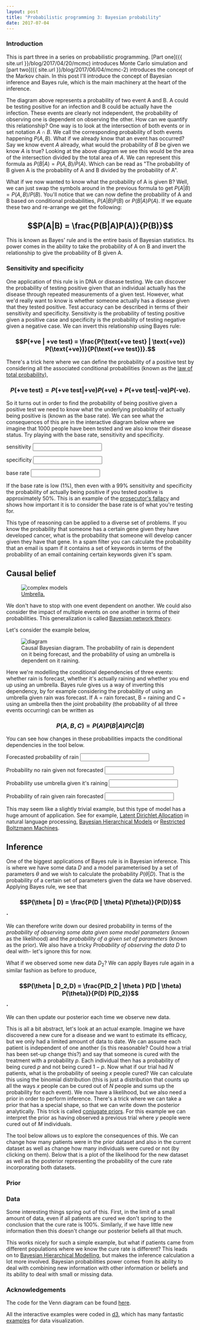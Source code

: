 ```yaml
---
layout: post
title: "Probabilistic programming 3: Bayesian probability"
date: 2017-07-04
---
```


### Introduction

<div class="text-center" id="venn"></div>

This is part three in a series on probabilistic programming. [Part one]({{ site.url }}/blog/2017/04/20/mcmc) introduces
Monte Carlo simulation and [part two]({{ site.url }}/blog/2017/06/04/mcmc-2) introduces the concept of the Markov chain.
In this post I'll introduce the concept of Bayesian inference and Bayes rule, which
is the main machinery at the heart of the inference.

The diagram above represents a probability of two event A and B. A could be testing
positive for an infection and B could be actually have the infection. These events are
clearly not independent, the probability of observing one is dependent on observing the other.
How can we quantify this relationship? One way is to look at the intersection of both events
or in set notation $A \cap B$. We call the corresponding probability of both events
happening $P(A,B)$. What if we already know that an event has occurred? Say we know event
$A$ already, what would the probability of $B$ be given we know $A$ is true? Looking at the above
diagram we see this would be the area of the intersection divided by the total area of $A$.
We can represent this formula as $P(B | A) = P(A,B)/P(A)$. Which can be read as "The probability
of B given A is the probability of A and B divided by the probability of A".

What if we now wanted to know what the probability of A is given B? Well, we can just swap
the symbols around in the previous formula to get $P(A | B) = P(A,B)/P(B)$. You'll notice
that we can now define the probability of A and B based on conditional probabilities,
$P(A|B)P(B)$ or $P(B|A)P(A)$. If we equate these two and re-arrange we get the following:

## $$P(A|B) = \frac{P(B|A)P(A)}{P(B)}$$

This is known as Bayes' rule and is the entire basis of Bayesian statistics. Its
power comes in the ability to take the probability of A on B
and invert the relationship to give the probability of B given A.  

### Sensitivity and specificity

One application of this rule is in DNA or disease testing. We can discover the
probability of testing positive given that an individual actually has the disease
through repeated measurements of a given test. However, what we'd really want to
know is whether someone actually has a disease given that they tested positive. Test accuracy
can be described in terms of their sensitivity and specificity. Sensitivity is the probability
of testing positive given a positive case and specificity is the probability of testing negative
given a negative case. We can invert this relationship using Bayes rule:

### $$P(+ve | +ve test) = \frac{P(\text{+ve test} | \text{+ve}) P(\text{+ve})}{P(\text{+ve test})}.$$

There's a trick here where we can define the probability of a positive test by considering all the
associated conditional probabilities (known as the [law of total probability](https://en.wikipedia.org/wiki/Law_of_total_probability)),

### $$P(\text{+ve test}) = P(\text{+ve test} | \text{+ve})P(\text{+ve}) + P(\text{+ve test} | \text{-ve})P(\text{-ve}).$$

So it turns out in order to find the probability of being positive given a positive test we need to know what the underlying
probability of actually being positive is (known as the base rate). We can see what the consequences of this are in the interactive diagram below where we imagine that 1000 people have been tested and we also know their disease status. Try playing with the base rate, sensitivity and specificity.

<div class="form-group text-center">
  <label for="sensitivity">sensitivity</label>
  <input id="sensitivity" data-slider-id='sensitivity' type="text" data-slider-min="0.01" data-slider-max="0.99" data-slider-step="0.01" data-slider-value="0.5"/>
  <div id="sensitivity-value" data-value="0.5"></div>

  <label for="specificity">specificity</label>
  <input id="specificity" data-slider-id='specificity' type="text" data-slider-min="0.01" data-slider-max="0.99" data-slider-step="0.01" data-slider-value="0.5"/>
  <div id="specificity-value" data-value="0.5"></div>

  <label for="base-rate">base rate</label>
  <input id="base-rate" data-slider-id='base-rate' type="text" data-slider-min="0.01" data-slider-max="0.99" data-slider-step="0.01" data-slider-value="0.1"/>
  <div id="base-rate-value" data-value="0.1"></div>
</div>
<div id="sankey"></div>

If the base rate is low (1%), then even with a 99% sensitivity and specificity
the probability of actually being positive if you tested positive is approximately
50%. This is an example of the [prosecutor's fallacy](https://en.wikipedia.org/wiki/Prosecutor%27s_fallacy) and shows
how important it is to consider the base rate is of what you're testing for.

This type of reasoning can be applied to a diverse set of problems. If you know the probability that someone has a
certain gene given they have developed cancer, what is the probability that someone will develop cancer given they have that gene. In a spam filter you can calculate the probability that an email is spam if it contains a set of keywords in terms of the probability of an email containing certain keywords given it's spam.

## Causal belief

<figure class="figure">
    <img class="center-block img-responsive" src ="{{site.url}}/img/mcmc3/umbrella.jpg" alt="complex models" />
    <figcaption class="figure-caption text-center">
    <a href="https://www.flickr.com/photos/kurotango/19272216640/in/photolist-vn29zf-ToVFYW-d1n8Zj-CPZ4oQ-BgWzTH-p1rMAp-fPty97-P7fWzg-pehe6o-vWgFGN-b7ins6-owxUw2-61W5d-dS5daw-2ApBw-diMjmG-spo8Yk-9eKrdT-dRgRA4-5NSwAh-eXR1wH-8WTuiQ-6ou6jp-qffzKr-pg845T-jz2te8-aPFfjD-dgDk1m-oDpMpZ-8DfaZa-HCSiNr-JYErZD-e7T7Ap-aay1w3-6u3sML-5PCfi-zyPoRy-8Vtbyt-6bCsrJ-eaFCJv-dZ84H1-ecrVVi-9qjn36-8WF7YL-bTBxTp-4xB5aU-xjdmG-2JT8v-7TsRtA-74TUgA">Umbrella.</a>
    </figcaption>
</figure>

We don't have to stop with one event dependent on another. We could also consider
the impact of multiple events on one another in terms of their probabilities. This
generalization is called [Bayesian network theory](https://en.wikipedia.org/wiki/Bayesian_network).

Let's consider the example below,
<figure class="figure">
    <img class="center-block img-responsive" src ="{{site.url}}/img/mcmc3/diagram.png" alt="diagram" />
    <figcaption class="figure-caption text-center">
    Causal Bayesian diagram. The probability of rain is dependent on it being
    forecast, and the probability of using an umbrella is dependent on it
    raining.
    </figcaption>
</figure>


Here we're modelling the conditional dependencies of three events: whether
rain is forecast, whether it's actually raining and whether you end up using
an umbrella. Bayes rule gives us a way of inverting this dependency, by for example
considering the probability of using an umbrella given rain was forecast. If
A = rain forecast, B = raining and C = using an umbrella then the joint probability
(the probability of all three events occurring) can be written as

### $$P(A,B,C) = P(A)P(B|A)P(C|B)$$

You can see how changes in these probabilities impacts the conditional dependencies
in the tool below.


<div class="form-group text-center">
  <label for="prob-rain">Forecasted probability of rain</label>
  <input id="prob-rain" data-slider-id='prob-rain' type="text" data-slider-min="0.01" data-slider-max="0.99" data-slider-step="0.01" data-slider-value="0.5"/>
  <div id="prob-rain-value" data-value="0.5"></div>

  <label for="rtos">Probability no rain given not forecasted</label>
  <input id="rtos" data-slider-id='rtos' type="text" data-slider-min="0.01" data-slider-max="0.99" data-slider-step="0.01" data-slider-value="0.5"/>
  <div id="rtos-value" data-value="0.5"></div>

  <label for="rtow">Probability use umbrella given it's raining</label>
  <input id="rtow" data-slider-id='rtow' type="text" data-slider-min="0.01" data-slider-max="0.99" data-slider-step="0.01" data-slider-value="0.1"/>
  <div id="rtow-value" data-value="0.1"></div>

  <label for="stow">Probability of rain given rain forecasted</label>
  <input id="stow" data-slider-id='stow' type="text" data-slider-min="0.01" data-slider-max="0.99" data-slider-step="0.01" data-slider-value="0.1"/>
  <div id="stow-value" data-value="0.1"></div>
</div>
<div class="text-center" id="sankey-two"></div>
<div class="text-center" id="venn-two"></div>

This may seem like a slightly trivial example, but this type of model has a
huge amount of application. See for example, [Latent Dirichlet Allocation](https://en.wikipedia.org/wiki/Latent_Dirichlet_allocation) in
natural language processing, [Bayesian Hierarchical Models](https://en.wikipedia.org/wiki/Bayesian_hierarchical_modeling)
or [Restricted Boltzmann Machines](https://en.wikipedia.org/wiki/Restricted_Boltzmann_machine).

## Inference

One of the biggest applications of Bayes rule is in Bayesian inference. This
is where we have some data $D$ and a model parameterised by a set of parameters
$\theta$ and we wish to calculate the probability $P(\theta|D)$. That is the
probability of a certain set of parameters given the data we have observed.
Applying Bayes rule, we see that

### $$P(\theta | D) = \frac{P(D | \theta) P(\theta)}{P(D)}$$.

We can therefore write down our desired probability in terms of the *probability
of observing some data given some model parameters* (known as the likelihood) and
the *probability of a given set of parameters* (known as the prior). We also have
a tricky *Probability of observing the data $D$* to deal with- let's ignore this
for now.

What if we observed some new data $D_2$? We can apply Bayes rule again in
a similar fashion as before to produce,

### $$P(\theta | D_2,D) = \frac{P(D_2 | \theta ) P(D | \theta) P(\theta)}{P(D) P(D_2)}$$.

We can then update our posterior each time we observe new data.

This is all a bit abstract, let's look at an actual example. Imagine we have
discovered a new cure for a disease and we want to estimate its efficacy, but we
only had a limited amount of data to date. We can assume each patient is independent
of one another (is this reasonable? Could how a trial has been set-up change this?)
 and say that someone is cured with the treatment with a probability $p$. Each
 individual then has a probability of being cured $p$ and not being cured $1-p$.
 Now what if our trial had $N$ patients, what is the probability of seeing $x$
 people cured? We can calculate this using the binomial distribution (this is
 just a distribution that counts up all the ways $x$ people can be cured out
 of $N$ people and sums up the probability for each event). We now have a
 likelihood, but we also need a prior in order to perform inference. There's
 a trick where we can take a prior that has a special shape, so that we
 can write down the posterior analytically. This trick is called [conjugate priors](https://en.wikipedia.org/wiki/Conjugate_prior). For this example
 we can interpret the prior as having observed a previous trial where $y$ people
 were cured out of $M$ individuals.

 The tool below allows us to explore the consequences of this. We can change
 how many patients were in the prior dataset and also in the current dataset
 as well as change how many individuals were cured or not (by clicking on them).
 Below that is a plot of the likelihood for the new dataset as well as the
 posterior representing the probability of the cure rate incorporating both
 datasets.

<h3 class="text-center">Prior</h3>
<div id="prior-circles"></div>
<h3 class="text-center">Data</h3>
<div id="data-circles"></div>
<div id="prob-graph"></div>

Some interesting things spring out of this. First, in the limit of a small amount
of data, even if all patients are cured we don't spring to the conclusion that
the cure rate is 100%. Similarly, if we have little new information then this
doesn't change our posterior beliefs all that much.

This works nicely for such a simple example, but what if patients came from
different populations where we know the cure rate is different? This leads on to
[Bayesian Hierarchical Modelling](https://en.wikipedia.org/wiki/Bayesian_hierarchical_modeling), but makes the inference calculation a lot
more involved. Bayesian probabilities power comes from its ability to deal with
combining new information  with other information or beliefs and its ability to
deal with small or missing data.





### Acknowledgements

The code for the Venn diagram can be found [here](https://github.com/benfred/venn.js).

All the interactive examples were coded in [d3](https://d3js.org), which has many fantastic [examples](https://bl.ocks.org) for
data visualization.


<style>

.node rect {
  cursor: move;
  fill-opacity: .9;
  shape-rendering: crispEdges;
}

.node text {
  pointer-events: none;
  text-shadow: 0 1px 0 #fff;
}

.link {
  fill: none;
  stroke: #000;
  stroke-opacity: .2;
}

.link:hover {
  stroke-opacity: .5;
}

</style>

<!-- jQuery -->
<script src="{{ site.url }}/js/jquery.min.js"></script>

<!-- Plugin JavaScript -->
<script src="https://cdnjs.cloudflare.com/ajax/libs/jquery-easing/1.3/jquery.easing.min.js"></script>

<!-- d3 js v4 -->
<script src="https://d3js.org/d3.v4.min.js"></script>

<!-- sankey -->
<script src="{{ site.url }}/js/sankey.js"></script>

<!-- Plotly.js -->
<script src="https://cdn.plot.ly/plotly-latest.min.js"></script>

<!-- slider -->
<script src="{{ site.url }}/js/bootstrap-slider.js"></script>

<!-- venn -->
<script src="{{ site.url }}/js/venn.js"></script>



<!-- main js -->
<script src="{{ site.url }}/js/mcmc3.js"></script>
